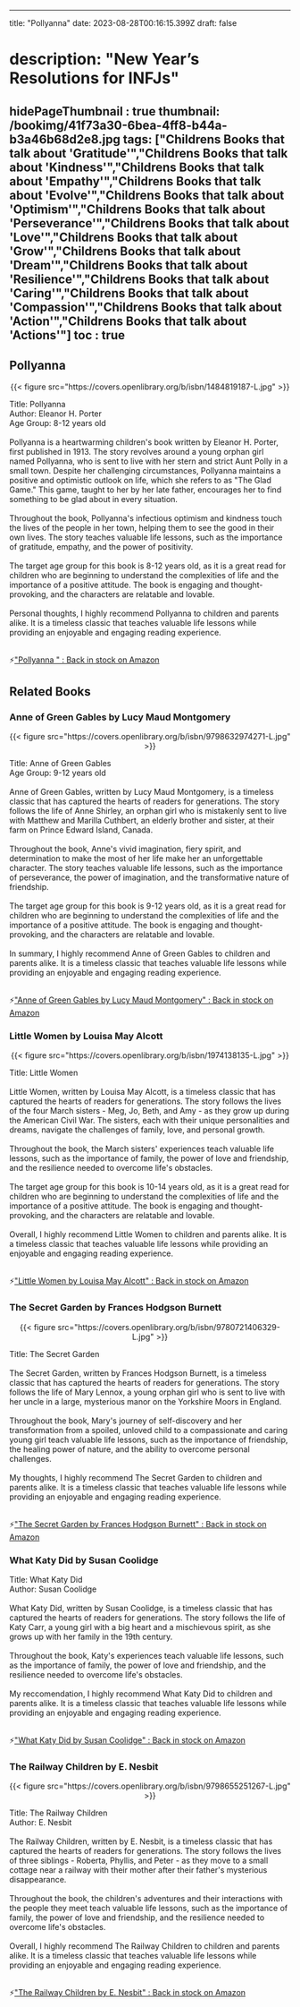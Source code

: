 
---
title: "Pollyanna"
date: 2023-08-28T00:16:15.399Z
draft: false
# description: "New Year’s Resolutions for INFJs"
hidePageThumbnail : true
thumbnail: /bookimg/41f73a30-6bea-4ff8-b44a-b3a46b68d2e8.jpg
tags: ["Childrens Books that talk about 'Gratitude'","Childrens Books that talk about 'Kindness'","Childrens Books that talk about 'Empathy'","Childrens Books that talk about 'Evolve'","Childrens Books that talk about 'Optimism'","Childrens Books that talk about 'Perseverance'","Childrens Books that talk about 'Love'","Childrens Books that talk about 'Grow'","Childrens Books that talk about 'Dream'","Childrens Books that talk about 'Resilience'","Childrens Books that talk about 'Caring'","Childrens Books that talk about 'Compassion'","Childrens Books that talk about 'Action'","Childrens Books that talk about 'Actions'"]
toc : true
---
## Pollyanna 

<center>
{{< figure src="https://covers.openlibrary.org/b/isbn/1484819187-L.jpg" >}}
</center>

Title: Pollyanna</br>
Author: Eleanor H. Porter</br>
Age Group: 8-12 years old</br></br>
Pollyanna is a heartwarming children's book written by Eleanor H. Porter, first published in 1913. The story revolves around a young orphan girl named Pollyanna, who is sent to live with her stern and strict Aunt Polly in a small town. Despite her challenging circumstances, Pollyanna maintains a positive and optimistic outlook on life, which she refers to as "The Glad Game." This game, taught to her by her late father, encourages her to find something to be glad about in every situation.</br></br>
Throughout the book, Pollyanna's infectious optimism and kindness touch the lives of the people in her town, helping them to see the good in their own lives. The story teaches valuable life lessons, such as the importance of gratitude, empathy, and the power of positivity.</br></br>
The target age group for this book is 8-12 years old, as it is a great read for children who are beginning to understand the complexities of life and the importance of a positive attitude. The book is engaging and thought-provoking, and the characters are relatable and lovable.</br></br>
Personal thoughts, I highly recommend Pollyanna to children and parents alike. It is a timeless classic that teaches valuable life lessons while providing an enjoyable and engaging reading experience.</br></br>

<p>⚡<a id="aflink" href="https://www.amazon.com/gp/search?ie=UTF8&tag=klayu00-20&linkCode=ur2&linkId=6639bed89a8ad8dd2705e40644eb43d3&camp=1789&creative=9325&index=books&keywords=Pollyanna " class="one" target="_blank" title='"Pollyanna " : Back in stock on Amazon'>"Pollyanna " : Back in stock on Amazon</a></p>

## Related Books
### Anne of Green Gables by Lucy Maud Montgomery
<center>
{{< figure src="https://covers.openlibrary.org/b/isbn/9798632974271-L.jpg" >}}
</center>

Title: Anne of Green Gables</br>
Age Group: 9-12 years old</br></br>
Anne of Green Gables, written by Lucy Maud Montgomery, is a timeless classic that has captured the hearts of readers for generations. The story follows the life of Anne Shirley, an orphan girl who is mistakenly sent to live with Matthew and Marilla Cuthbert, an elderly brother and sister, at their farm on Prince Edward Island, Canada.</br></br>
Throughout the book, Anne's vivid imagination, fiery spirit, and determination to make the most of her life make her an unforgettable character. The story teaches valuable life lessons, such as the importance of perseverance, the power of imagination, and the transformative nature of friendship.</br></br>
The target age group for this book is 9-12 years old, as it is a great read for children who are beginning to understand the complexities of life and the importance of a positive attitude. The book is engaging and thought-provoking, and the characters are relatable and lovable.</br></br>
In summary, I highly recommend Anne of Green Gables to children and parents alike. It is a timeless classic that teaches valuable life lessons while providing an enjoyable and engaging reading experience.</br></br>

<p>⚡<a id="aflink" href="https://www.amazon.com/gp/search?ie=UTF8&tag=klayu00-20&linkCode=ur2&linkId=6639bed89a8ad8dd2705e40644eb43d3&camp=1789&creative=9325&index=books&keywords=Anne of Green Gables by Lucy Maud Montgomery" class="one" target="_blank" title='"Anne of Green Gables by Lucy Maud Montgomery" : Back in stock on Amazon'>"Anne of Green Gables by Lucy Maud Montgomery" : Back in stock on Amazon</a></p>

### Little Women by Louisa May Alcott
<center>
{{< figure src="https://covers.openlibrary.org/b/isbn/1974138135-L.jpg" >}}
</center>

Title: Little Women</br></br>
Little Women, written by Louisa May Alcott, is a timeless classic that has captured the hearts of readers for generations. The story follows the lives of the four March sisters - Meg, Jo, Beth, and Amy - as they grow up during the American Civil War. The sisters, each with their unique personalities and dreams, navigate the challenges of family, love, and personal growth.</br></br>
Throughout the book, the March sisters' experiences teach valuable life lessons, such as the importance of family, the power of love and friendship, and the resilience needed to overcome life's obstacles.</br></br>
The target age group for this book is 10-14 years old, as it is a great read for children who are beginning to understand the complexities of life and the importance of a positive attitude. The book is engaging and thought-provoking, and the characters are relatable and lovable.</br></br>
Overall, I highly recommend Little Women to children and parents alike. It is a timeless classic that teaches valuable life lessons while providing an enjoyable and engaging reading experience.</br></br>

<p>⚡<a id="aflink" href="https://www.amazon.com/gp/search?ie=UTF8&tag=klayu00-20&linkCode=ur2&linkId=6639bed89a8ad8dd2705e40644eb43d3&camp=1789&creative=9325&index=books&keywords=Little Women by Louisa May Alcott" class="one" target="_blank" title='"Little Women by Louisa May Alcott" : Back in stock on Amazon'>"Little Women by Louisa May Alcott" : Back in stock on Amazon</a></p>

### The Secret Garden by Frances Hodgson Burnett
<center>
{{< figure src="https://covers.openlibrary.org/b/isbn/9780721406329-L.jpg" >}}
</center>

Title: The Secret Garden</br></br>
The Secret Garden, written by Frances Hodgson Burnett, is a timeless classic that has captured the hearts of readers for generations. The story follows the life of Mary Lennox, a young orphan girl who is sent to live with her uncle in a large, mysterious manor on the Yorkshire Moors in England.</br></br>
Throughout the book, Mary's journey of self-discovery and her transformation from a spoiled, unloved child to a compassionate and caring young girl teach valuable life lessons, such as the importance of friendship, the healing power of nature, and the ability to overcome personal challenges.</br></br>
My thoughts, I highly recommend The Secret Garden to children and parents alike. It is a timeless classic that teaches valuable life lessons while providing an enjoyable and engaging reading experience.</br></br>

<p>⚡<a id="aflink" href="https://www.amazon.com/gp/search?ie=UTF8&tag=klayu00-20&linkCode=ur2&linkId=6639bed89a8ad8dd2705e40644eb43d3&camp=1789&creative=9325&index=books&keywords=The Secret Garden by Frances Hodgson Burnett" class="one" target="_blank" title='"The Secret Garden by Frances Hodgson Burnett" : Back in stock on Amazon'>"The Secret Garden by Frances Hodgson Burnett" : Back in stock on Amazon</a></p>

### What Katy Did by Susan Coolidge
Title: What Katy Did</br>
Author: Susan Coolidge</br></br>
What Katy Did, written by Susan Coolidge, is a timeless classic that has captured the hearts of readers for generations. The story follows the life of Katy Carr, a young girl with a big heart and a mischievous spirit, as she grows up with her family in the 19th century.</br></br>
Throughout the book, Katy's experiences teach valuable life lessons, such as the importance of family, the power of love and friendship, and the resilience needed to overcome life's obstacles.</br></br>
My reccomendation, I highly recommend What Katy Did to children and parents alike. It is a timeless classic that teaches valuable life lessons while providing an enjoyable and engaging reading experience.</br></br>

<p>⚡<a id="aflink" href="https://www.amazon.com/gp/search?ie=UTF8&tag=klayu00-20&linkCode=ur2&linkId=6639bed89a8ad8dd2705e40644eb43d3&camp=1789&creative=9325&index=books&keywords=What Katy Did by Susan Coolidge" class="one" target="_blank" title='"What Katy Did by Susan Coolidge" : Back in stock on Amazon'>"What Katy Did by Susan Coolidge" : Back in stock on Amazon</a></p>

### The Railway Children by E. Nesbit
<center>
{{< figure src="https://covers.openlibrary.org/b/isbn/9798655251267-L.jpg" >}}
</center>

Title: The Railway Children</br>
Author: E. Nesbit</br></br>
The Railway Children, written by E. Nesbit, is a timeless classic that has captured the hearts of readers for generations. The story follows the lives of three siblings - Roberta, Phyllis, and Peter - as they move to a small cottage near a railway with their mother after their father's mysterious disappearance.</br></br>
Throughout the book, the children's adventures and their interactions with the people they meet teach valuable life lessons, such as the importance of family, the power of love and friendship, and the resilience needed to overcome life's obstacles.</br></br>
Overall, I highly recommend The Railway Children to children and parents alike. It is a timeless classic that teaches valuable life lessons while providing an enjoyable and engaging reading experience.</br></br>

<p>⚡<a id="aflink" href="https://www.amazon.com/gp/search?ie=UTF8&tag=klayu00-20&linkCode=ur2&linkId=6639bed89a8ad8dd2705e40644eb43d3&camp=1789&creative=9325&index=books&keywords=The Railway Children by E. Nesbit" class="one" target="_blank" title='"The Railway Children by E. Nesbit" : Back in stock on Amazon'>"The Railway Children by E. Nesbit" : Back in stock on Amazon</a></p>
